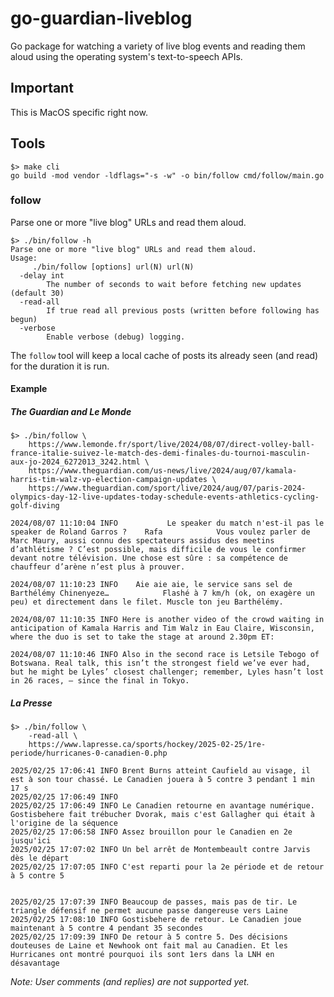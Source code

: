 # go-guardian-liveblog

Go package for watching a variety of live blog events and reading them aloud using the operating system's text-to-speech APIs.

## Important

This is MacOS specific right now.

## Tools

```
$> make cli
go build -mod vendor -ldflags="-s -w" -o bin/follow cmd/follow/main.go
```

### follow

Parse one or more "live blog" URLs and read them aloud.

```
$> ./bin/follow -h
Parse one or more "live blog" URLs and read them aloud.
Usage:
	 ./bin/follow [options] url(N) url(N)
  -delay int
    	The number of seconds to wait before fetching new updates (default 30)
  -read-all
    	If true read all previous posts (written before following has begun)
  -verbose
    	Enable verbose (debug) logging.
```

The `follow` tool will keep a local cache of posts its already seen (and read) for the duration it is run.

#### Example

##### The Guardian and Le Monde

```
$> ./bin/follow \
	https://www.lemonde.fr/sport/live/2024/08/07/direct-volley-ball-france-italie-suivez-le-match-des-demi-finales-du-tournoi-masculin-aux-jo-2024_6272013_3242.html \
	https://www.theguardian.com/us-news/live/2024/aug/07/kamala-harris-tim-walz-vp-election-campaign-updates \
	https://www.theguardian.com/sport/live/2024/aug/07/paris-2024-olympics-day-12-live-updates-today-schedule-events-athletics-cycling-golf-diving

2024/08/07 11:10:04 INFO           Le speaker du match n'est-il pas le speaker de Roland Garros ?    Rafa            Vous voulez parler de Marc Maury, aussi connu des spectateurs assidus des meetins d’athlétisme ? C’est possible, mais difficile de vous le confirmer devant notre télévision. Une chose est sûre : sa compétence de chauffeur d’arène n’est plus à prouver.                     

2024/08/07 11:10:23 INFO    Aie aie aie, le service sans sel de Barthélémy Chinenyeze…            Flashé à 7 km/h (ok, on exagère un peu) et directement dans le filet. Muscle ton jeu Barthélémy.                     

2024/08/07 11:10:35 INFO Here is another video of the crowd waiting in anticipation of Kamala Harris and Tim Walz in Eau Claire, Wisconsin, where the duo is set to take the stage at around 2.30pm ET:

2024/08/07 11:10:46 INFO Also in the second race is Letsile Tebogo of Botswana. Real talk, this isn’t the strongest field we’ve ever had, but he might be Lyles’ closest challenger; remember, Lyles hasn’t lost in 26 races, – since the final in Tokyo.
```

##### La Presse

```
$> ./bin/follow \
	-read-all \
	https://www.lapresse.ca/sports/hockey/2025-02-25/1re-periode/hurricanes-0-canadien-0.php

2025/02/25 17:06:41 INFO Brent Burns atteint Caufield au visage, il est à son tour chassé. Le Canadien jouera à 5 contre 3 pendant 1 min 17 s
2025/02/25 17:06:49 INFO 
2025/02/25 17:06:49 INFO Le Canadien retourne en avantage numérique. Gostisbehere fait trébucher Dvorak, mais c'est Gallagher qui était à l'origine de la séquence
2025/02/25 17:06:58 INFO Assez brouillon pour le Canadien en 2e jusqu'ici
2025/02/25 17:07:02 INFO Un bel arrêt de Montembeault contre Jarvis dès le départ
2025/02/25 17:07:05 INFO C'est reparti pour la 2e période et de retour à 5 contre 5


2025/02/25 17:07:39 INFO Beaucoup de passes, mais pas de tir. Le triangle défensif ne permet aucune passe dangereuse vers Laine
2025/02/25 17:08:10 INFO Gostisbehere de retour. Le Canadien joue maintenant à 5 contre 4 pendant 35 secondes
2025/02/25 17:09:39 INFO De retour à 5 contre 5. Des décisions douteuses de Laine et Newhook ont fait mal au Canadien. Et les Hurricanes ont montré pourquoi ils sont 1ers dans la LNH en désavantage
```

_Note: User comments (and replies) are not supported yet._